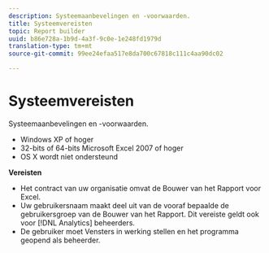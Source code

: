 ```yaml
---
description: Systeemaanbevelingen en -voorwaarden.
title: Systeemvereisten
topic: Report builder
uuid: b86e728a-1b9d-4a3f-9c0e-1e248fd1979d
translation-type: tm+mt
source-git-commit: 99ee24efaa517e8da700c67818c111c4aa90dc02

---
```



# Systeemvereisten

Systeemaanbevelingen en -voorwaarden.

* Windows XP of hoger
* 32-bits of 64-bits Microsoft Excel 2007 of hoger
* OS X wordt niet ondersteund

**Vereisten**

* Het contract van uw organisatie omvat de Bouwer van het Rapport voor Excel.
* Uw gebruikersnaam maakt deel uit van de vooraf bepaalde de gebruikersgroep van de Bouwer van het Rapport. Dit vereiste geldt ook voor [!DNL Analytics] beheerders.
* De gebruiker moet Vensters in werking stellen en het programma geopend als beheerder.

